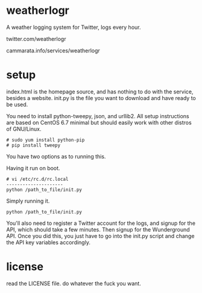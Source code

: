 # weatherlogr
A weather logging system for Twitter, logs every hour.

twitter.com/weatherlogr

cammarata.info/services/weatherlogr

# setup
index.html is the homepage source, and has nothing to do with the service, besides a website. init.py is the file you want to download and have ready to be used.

You need to install python-tweepy, json, and urllib2. All setup instructions are based on CentOS 6.7 minimal but should easily work with other distros of GNU/Linux.

```
# sudo yum install python-pip
# pip install tweepy
```

You have two options as to running this.

Having it run on boot.
```
# vi /etc/rc.d/rc.local
---------------------
python /path_to_file/init.py
```

Simply running it.
```
python /path_to_file/init.py
```

You'll also need to register a Twitter account for the logs, and signup for the API, which should take a few minutes. Then signup for the Wunderground API. Once you did this, you just have to go into the init.py script and change the API key variables accordingly.

# license
read the LICENSE file. do whatever the fuck you want.
